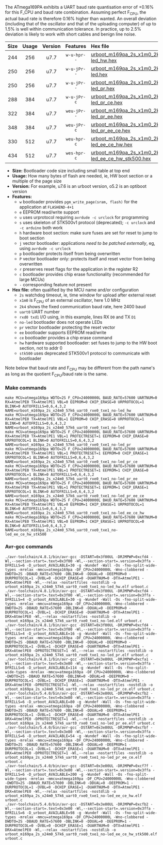 The ATmega169PA exhibits a UART baud rate quantisation error of +0.16% for this F_CPU and baud rate combination. Assuming perfect F<sub>CPU</sub>, the actual baud rate is therefore 0.16% higher than wanted. An overall deviation (including that of the oscillator and that of the uploading computer) of up to 1.5% is well within communication tolerance. In practice, up to 2.5% deviation is likely to work with short cables and benign line noise.

|Size|Usage|Version|Features|Hex file|
|:-:|:-:|:-:|:-:|:--|
|244|256|u7.7|`w-u-hpr--`|[urboot_m169pa_2s_x1m0_2k4_uart0_rxe0_txe1_no-led_hw.hex](https://raw.githubusercontent.com/stefanrueger/urboot.hex/main/mcus/atmega169pa/watchdog_2_s/external_oscillator_x/%2B1m000000_hz/%2B%2B%2B2k4_baud/uart0_rxe0_txe1/no-led/urboot_m169pa_2s_x1m0_2k4_uart0_rxe0_txe1_no-led_hw.hex)|
|250|256|u7.7|`w-u-jPr--`|[urboot_m169pa_2s_x1m0_2k4_uart0_rxe0_txe1_no-led.hex](https://raw.githubusercontent.com/stefanrueger/urboot.hex/main/mcus/atmega169pa/watchdog_2_s/external_oscillator_x/%2B1m000000_hz/%2B%2B%2B2k4_baud/uart0_rxe0_txe1/no-led/urboot_m169pa_2s_x1m0_2k4_uart0_rxe0_txe1_no-led.hex)|
|250|256|u7.7|`w-u-jPr--`|[urboot_m169pa_2s_x1m0_2k4_uart0_rxe0_txe1_no-led_pr.hex](https://raw.githubusercontent.com/stefanrueger/urboot.hex/main/mcus/atmega169pa/watchdog_2_s/external_oscillator_x/%2B1m000000_hz/%2B%2B%2B2k4_baud/uart0_rxe0_txe1/no-led/urboot_m169pa_2s_x1m0_2k4_uart0_rxe0_txe1_no-led_pr.hex)|
|288|384|u7.7|`w-u-jPr-c`|[urboot_m169pa_2s_x1m0_2k4_uart0_rxe0_txe1_no-led_pr_ce.hex](https://raw.githubusercontent.com/stefanrueger/urboot.hex/main/mcus/atmega169pa/watchdog_2_s/external_oscillator_x/%2B1m000000_hz/%2B%2B%2B2k4_baud/uart0_rxe0_txe1/no-led/urboot_m169pa_2s_x1m0_2k4_uart0_rxe0_txe1_no-led_pr_ce.hex)|
|322|384|u7.7|`weu-jPr--`|[urboot_m169pa_2s_x1m0_2k4_uart0_rxe0_txe1_no-led_pr_ee.hex](https://raw.githubusercontent.com/stefanrueger/urboot.hex/main/mcus/atmega169pa/watchdog_2_s/external_oscillator_x/%2B1m000000_hz/%2B%2B%2B2k4_baud/uart0_rxe0_txe1/no-led/urboot_m169pa_2s_x1m0_2k4_uart0_rxe0_txe1_no-led_pr_ee.hex)|
|348|384|u7.7|`weu-jPr-c`|[urboot_m169pa_2s_x1m0_2k4_uart0_rxe0_txe1_no-led_pr_ee_ce.hex](https://raw.githubusercontent.com/stefanrueger/urboot.hex/main/mcus/atmega169pa/watchdog_2_s/external_oscillator_x/%2B1m000000_hz/%2B%2B%2B2k4_baud/uart0_rxe0_txe1/no-led/urboot_m169pa_2s_x1m0_2k4_uart0_rxe0_txe1_no-led_pr_ee_ce.hex)|
|330|512|u7.7|`weu-hpr-c`|[urboot_m169pa_2s_x1m0_2k4_uart0_rxe0_txe1_no-led_ee_ce_hw.hex](https://raw.githubusercontent.com/stefanrueger/urboot.hex/main/mcus/atmega169pa/watchdog_2_s/external_oscillator_x/%2B1m000000_hz/%2B%2B%2B2k4_baud/uart0_rxe0_txe1/no-led/urboot_m169pa_2s_x1m0_2k4_uart0_rxe0_txe1_no-led_ee_ce_hw.hex)|
|434|512|u7.7|`wes-hpr-c`|[urboot_m169pa_2s_x1m0_2k4_uart0_rxe0_txe1_no-led_ee_ce_hw_stk500.hex](https://raw.githubusercontent.com/stefanrueger/urboot.hex/main/mcus/atmega169pa/watchdog_2_s/external_oscillator_x/%2B1m000000_hz/%2B%2B%2B2k4_baud/uart0_rxe0_txe1/no-led/urboot_m169pa_2s_x1m0_2k4_uart0_rxe0_txe1_no-led_ee_ce_hw_stk500.hex)|

- **Size:** Bootloader code size including small table at top end
- **Usage:** How many bytes of flash are needed, ie, HW boot section or a multiple of the page size
- **Version:** For example, u7.6 is an urboot version, o5.2 is an optiboot version
- **Features:**
  + `w` bootloader provides `pgm_write_page(sram, flash)` for the application at `FLASHEND-4+1`
  + `e` EEPROM read/write support
  + `u` uses urprotocol requiring `avrdude -c urclock` for programming
  + `s` uses skeleton of STK500v1 protocol (deprecated); `-c urclock` and `-c arduino` both work
  + `h` hardware boot section: make sure fuses are set for reset to jump to boot section
  + `j` vector bootloader: applications *need to be patched externally*, eg, using `avrdude -c urclock`
  + `p` bootloader protects itself from being overwritten
  + `P` vector bootloader only: protects itself and reset vector from being overwritten
  + `r` preserves reset flags for the application in the register R2
  + `c` bootloader provides chip erase functionality (recommended for large MCUs)
  + `-` corresponding feature not present
- **Hex file:** often qualified by the MCU name and/or configuration
  + `2s` watchdog timeout, ie, time window for upload after external reset
  + `x1m0` is F<sub>CPU</sub> of an external oscillator, here 1.0 MHz
  + `2k4` shows the fixed communication baud rate, here 2400 baud
  + `uart0` UART number
  + `rxd0 txd1` I/O using, in this example, lines RX `D0` and TX `D1`
  + `no-led` bootloader does not operate LEDs
  + `pr` vector bootloader protecting the reset vector
  + `ee` bootloader supports EEPROM read/write
  + `ce` bootloader provides a chip erase command
  + `hw` hardware supported bootloader: set fuses to jump to the HW boot section, not to addr 0
  + `stk500` uses deprecated STK500v1 protocol to communicate with bootloader


Note below that baud rate and F<sub>CPU</sub> may be different from the path name's as long as the quotient F<sub>CPU</sub>/baud rate is the same.

### Make commands
```
make MCU=atmega169pa WDTO=2S F_CPU=24000000L BAUD_RATE=57600 UARTNUM=0 RX=AtmelPE0 TX=AtmelPE1 VBL=0 EEPROM=0 CHIP_ERASE=0 URPROTOCOL=1 BLINK=0 AUTOFRILLS=0,6,4,3,2 NAME=urboot_m169pa_2s_x24m0_57k6_uart0_rxe0_txe1_no-led_hw
make MCU=atmega169pa WDTO=2S F_CPU=24000000L BAUD_RATE=57600 UARTNUM=0 RX=AtmelPE0 TX=AtmelPE1 VBL=1 EEPROM=0 CHIP_ERASE=0 URPROTOCOL=1 BLINK=0 AUTOFRILLS=0,6,4,3,2 NAME=urboot_m169pa_2s_x24m0_57k6_uart0_rxe0_txe1_no-led
make MCU=atmega169pa WDTO=2S F_CPU=24000000L BAUD_RATE=57600 UARTNUM=0 RX=AtmelPE0 TX=AtmelPE1 VBL=1 PROTECTRESET=1 EEPROM=0 CHIP_ERASE=0 URPROTOCOL=1 BLINK=0 AUTOFRILLS=0,6,4,3,2 NAME=urboot_m169pa_2s_x24m0_57k6_uart0_rxe0_txe1_no-led_pr
make MCU=atmega169pa WDTO=2S F_CPU=24000000L BAUD_RATE=57600 UARTNUM=0 RX=AtmelPE0 TX=AtmelPE1 VBL=1 PROTECTRESET=1 EEPROM=0 CHIP_ERASE=1 URPROTOCOL=1 BLINK=0 AUTOFRILLS=0,6,4,3,2 NAME=urboot_m169pa_2s_x24m0_57k6_uart0_rxe0_txe1_no-led_pr_ce
make MCU=atmega169pa WDTO=2S F_CPU=24000000L BAUD_RATE=57600 UARTNUM=0 RX=AtmelPE0 TX=AtmelPE1 VBL=1 PROTECTRESET=1 EEPROM=1 CHIP_ERASE=0 URPROTOCOL=1 BLINK=0 AUTOFRILLS=0,6,4,3,2 NAME=urboot_m169pa_2s_x24m0_57k6_uart0_rxe0_txe1_no-led_pr_ee
make MCU=atmega169pa WDTO=2S F_CPU=24000000L BAUD_RATE=57600 UARTNUM=0 RX=AtmelPE0 TX=AtmelPE1 VBL=1 PROTECTRESET=1 EEPROM=1 CHIP_ERASE=1 URPROTOCOL=1 BLINK=0 AUTOFRILLS=0,6,4,3,2 NAME=urboot_m169pa_2s_x24m0_57k6_uart0_rxe0_txe1_no-led_pr_ee_ce
make MCU=atmega169pa WDTO=2S F_CPU=24000000L BAUD_RATE=57600 UARTNUM=0 RX=AtmelPE0 TX=AtmelPE1 VBL=0 EEPROM=1 CHIP_ERASE=1 URPROTOCOL=1 BLINK=0 AUTOFRILLS=0,6,4,3,2 NAME=urboot_m169pa_2s_x24m0_57k6_uart0_rxe0_txe1_no-led_ee_ce_hw
make MCU=atmega169pa WDTO=2S F_CPU=24000000L BAUD_RATE=57600 UARTNUM=0 RX=AtmelPE0 TX=AtmelPE1 VBL=0 EEPROM=1 CHIP_ERASE=1 URPROTOCOL=0 BLINK=0 AUTOFRILLS=0,6,4,3,2 NAME=urboot_m169pa_2s_x24m0_57k6_uart0_rxe0_txe1_no-led_ee_ce_hw_stk500
```

### Avr-gcc commands
```
./avr-toolchain/4.8.1/bin/avr-gcc -DSTART=0x3f00UL -DRJMPWP=0xcfd4 -Wl,--section-start=.text=0x3f00 -Wl,--section-start=.version=0x3ffa -DFRILLS=6 -D_urboot_AVAILABLE=30 -g -Wundef -Wall -Os -fno-split-wide-types -mrelax -mmcu=atmega169pa -DF_CPU=24000000L -Wno-clobbered -DWDTO=2S -DBAUD_RATE=57600 -DBLINK=0 -DDUAL=0 -DEEPROM=0 -DURPROTOCOL=1 -DVBL=0 -DCHIP_ERASE=0 -DUARTNUM=0 -DTX=AtmelPE1 -DRX=AtmelPE0 -Wl,--relax -nostartfiles -nostdlib -o urboot_m169pa_2s_x24m0_57k6_uart0_rxe0_txe1_no-led_hw.elf urboot.c
./avr-toolchain/4.8.1/bin/avr-gcc -DSTART=0x3f00UL -DRJMPWP=0xcfd4 -Wl,--section-start=.text=0x3f00 -Wl,--section-start=.version=0x3ffa -DFRILLS=4 -D_urboot_AVAILABLE=30 -g -Wundef -Wall -Os -fno-split-wide-types -mrelax -mmcu=atmega169pa -DF_CPU=24000000L -Wno-clobbered -DWDTO=2S -DBAUD_RATE=57600 -DBLINK=0 -DDUAL=0 -DEEPROM=0 -DURPROTOCOL=1 -DVBL=1 -DCHIP_ERASE=0 -DUARTNUM=0 -DTX=AtmelPE1 -DRX=AtmelPE0 -Wl,--relax -nostartfiles -nostdlib -o urboot_m169pa_2s_x24m0_57k6_uart0_rxe0_txe1_no-led.elf urboot.c
./avr-toolchain/4.8.1/bin/avr-gcc -DSTART=0x3f00UL -DRJMPWP=0xcfd4 -Wl,--section-start=.text=0x3f00 -Wl,--section-start=.version=0x3ffa -DFRILLS=4 -D_urboot_AVAILABLE=16 -g -Wundef -Wall -Os -fno-split-wide-types -mrelax -mmcu=atmega169pa -DF_CPU=24000000L -Wno-clobbered -DWDTO=2S -DBAUD_RATE=57600 -DBLINK=0 -DDUAL=0 -DEEPROM=0 -DURPROTOCOL=1 -DVBL=1 -DCHIP_ERASE=0 -DUARTNUM=0 -DTX=AtmelPE1 -DRX=AtmelPE0 -DPROTECTRESET=1 -Wl,--relax -nostartfiles -nostdlib -o urboot_m169pa_2s_x24m0_57k6_uart0_rxe0_txe1_no-led_pr.elf urboot.c
./avr-toolchain/4.8.1/bin/avr-gcc -DSTART=0x3e80UL -DRJMPWP=0xcfa1 -Wl,--section-start=.text=0x3e80 -Wl,--section-start=.version=0x3ffa -DFRILLS=6 -D_urboot_AVAILABLE=114 -g -Wundef -Wall -Os -fno-split-wide-types -mrelax -mmcu=atmega169pa -DF_CPU=24000000L -Wno-clobbered -DWDTO=2S -DBAUD_RATE=57600 -DBLINK=0 -DDUAL=0 -DEEPROM=0 -DURPROTOCOL=1 -DVBL=1 -DCHIP_ERASE=1 -DUARTNUM=0 -DTX=AtmelPE1 -DRX=AtmelPE0 -DPROTECTRESET=1 -Wl,--relax -nostartfiles -nostdlib -o urboot_m169pa_2s_x24m0_57k6_uart0_rxe0_txe1_no-led_pr_ce.elf urboot.c
./avr-toolchain/5.4.0/bin/avr-gcc -DSTART=0x3e80UL -DRJMPWP=0xcfb2 -Wl,--section-start=.text=0x3e80 -Wl,--section-start=.version=0x3ffa -DFRILLS=6 -D_urboot_AVAILABLE=80 -g -Wundef -Wall -Os -fno-split-wide-types -mrelax -mmcu=atmega169pa -DF_CPU=24000000L -Wno-clobbered -DWDTO=2S -DBAUD_RATE=57600 -DBLINK=0 -DDUAL=0 -DEEPROM=1 -DURPROTOCOL=1 -DVBL=1 -DCHIP_ERASE=0 -DUARTNUM=0 -DTX=AtmelPE1 -DRX=AtmelPE0 -DPROTECTRESET=1 -Wl,--relax -nostartfiles -nostdlib -o urboot_m169pa_2s_x24m0_57k6_uart0_rxe0_txe1_no-led_pr_ee.elf urboot.c
./avr-toolchain/5.4.0/bin/avr-gcc -DSTART=0x3e80UL -DRJMPWP=0xcfbf -Wl,--section-start=.text=0x3e80 -Wl,--section-start=.version=0x3ffa -DFRILLS=6 -D_urboot_AVAILABLE=54 -g -Wundef -Wall -Os -fno-split-wide-types -mrelax -mmcu=atmega169pa -DF_CPU=24000000L -Wno-clobbered -DWDTO=2S -DBAUD_RATE=57600 -DBLINK=0 -DDUAL=0 -DEEPROM=1 -DURPROTOCOL=1 -DVBL=1 -DCHIP_ERASE=1 -DUARTNUM=0 -DTX=AtmelPE1 -DRX=AtmelPE0 -DPROTECTRESET=1 -Wl,--relax -nostartfiles -nostdlib -o urboot_m169pa_2s_x24m0_57k6_uart0_rxe0_txe1_no-led_pr_ee_ce.elf urboot.c
./avr-toolchain/5.4.0/bin/avr-gcc -DSTART=0x3e00UL -DRJMPWP=0xcf7f -Wl,--section-start=.text=0x3e00 -Wl,--section-start=.version=0x3ffa -DFRILLS=6 -D_urboot_AVAILABLE=200 -g -Wundef -Wall -Os -fno-split-wide-types -mrelax -mmcu=atmega169pa -DF_CPU=24000000L -Wno-clobbered -DWDTO=2S -DBAUD_RATE=57600 -DBLINK=0 -DDUAL=0 -DEEPROM=1 -DURPROTOCOL=1 -DVBL=0 -DCHIP_ERASE=1 -DUARTNUM=0 -DTX=AtmelPE1 -DRX=AtmelPE0 -Wl,--relax -nostartfiles -nostdlib -o urboot_m169pa_2s_x24m0_57k6_uart0_rxe0_txe1_no-led_ee_ce_hw.elf urboot.c
./avr-toolchain/5.4.0/bin/avr-gcc -DSTART=0x3e00UL -DRJMPWP=0xcfb2 -Wl,--section-start=.text=0x3e00 -Wl,--section-start=.version=0x3ffa -DFRILLS=6 -D_urboot_AVAILABLE=98 -g -Wundef -Wall -Os -fno-split-wide-types -mrelax -mmcu=atmega169pa -DF_CPU=24000000L -Wno-clobbered -DWDTO=2S -DBAUD_RATE=57600 -DBLINK=0 -DDUAL=0 -DEEPROM=1 -DURPROTOCOL=0 -DVBL=0 -DCHIP_ERASE=1 -DUARTNUM=0 -DTX=AtmelPE1 -DRX=AtmelPE0 -Wl,--relax -nostartfiles -nostdlib -o urboot_m169pa_2s_x24m0_57k6_uart0_rxe0_txe1_no-led_ee_ce_hw_stk500.elf urboot.c
```


